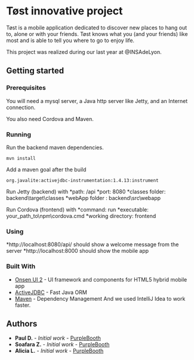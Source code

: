 # Tøst innovative project

Tøst is a mobile application dedicated to discover new places to hang out to, alone or with your friends.
Tøst knows what you (and your friends) like most and is able to tell you where to go to enjoy life.

This project was realized during our last year at @INSAdeLyon.


## Getting started

### Prerequisites

You will need a mysql server, a Java http server like Jetty, and an Internet connection.

You also need Cordova and Maven.

### Running

Run the backend maven dependencies.

```
mvn install
```

Add a maven goal after the build

```
org.javalite:activejdbc-instrumentation:1.4.13:instrument
```

Run Jetty (backend) with 
*path:           /api
*port:           8080
*classes folder: backend\target\classes
*webApp folder : backend\src\webapp

Run Cordova (frontend) with
*command:            run
*executable:         your_path_to\npm\cordova.cmd
*working directory:  frontend

### Using

*http://localhost:8080/api/ should show a welcome message from the server
*http://localhost:8000      should show the mobile app

### Built With

* [Onsen UI 2](https://onsen.io/) - UI framework and components for HTML5 hybrid mobile app
* [ActiveJDBC](http://javalite.io/activejdbc) - Fast Java ORM
* [Maven](https://maven.apache.org/) - Dependency Management
And we used IntelliJ Idea to work faster.

## Authors

* **Paul D.** - *Initial work* - [PurpleBooth](https://github.com/PurpleBooth)
* **Soafara Z.** - *Initial work* - [PurpleBooth](https://github.com/PurpleBooth)
* **Alicia L.** - *Initial work* - [PurpleBooth](https://github.com/PurpleBooth)


